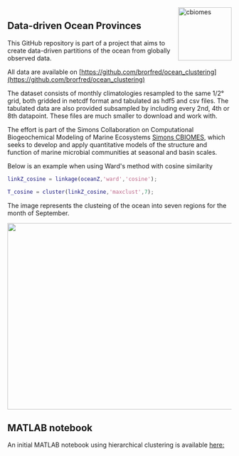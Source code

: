 <img src="https://i.imgur.com/39RTmsl.png" alt="cbiomes" height="120" align="right"/>

## Data-driven Ocean Provinces

This GitHub repository is part of a project that aims to create data-driven partitions of the ocean from globally observed
data. 

All data are available on [https://github.com/brorfred/ocean_clustering](https://github.com/brorfred/ocean_clustering)

The dataset consists of monthly climatologies resampled to the same 1/2° grid, both gridded in netcdf format and tabulated as hdf5 and csv files. The tabulated data are also provided subsampled by including every 2nd, 4th or 8th datapoint. These files are much smaller to download and work with.

The effort is part of the Simons Collaboration on Computational Biogeochemical Modeling of Marine Ecosystems [Simons CBIOMES](https://www.cbiomes.org), which seeks to develop and apply quantitative models of the structure and function of marine microbial communities at seasonal and basin scales.

Below is an example when using Ward's method with cosine similarity 

```Matlab
linkZ_cosine = linkage(oceanZ,'ward','cosine');

T_cosine = cluster(linkZ_cosine,'maxclust',7);
```
The image represents the clusteing of the ocean into seven regions for the month of September.

<p align="center">
  <img width="560" height="420" src="https://github.com/muellsen/OceanProvinces/blob/master/html/processOceanData_70.png">
</p>

## MATLAB notebook 

An initial MATLAB notebook using hierarchical clustering is available [here:](http://htmlpreview.github.io/?https://github.com/muellsen/OceanProvinces/blob/master/html/processOceanData.html)
